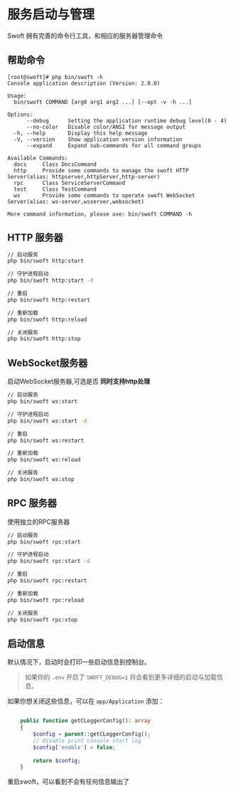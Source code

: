 # 服务启动与管理

Swoft 拥有完善的命令行工具，和相应的服务器管理命令

## 帮助命令

```text
[root@swoft]# php bin/swoft -h
Console application description (Version: 2.0.0)

Usage:
  bin/swoft COMMAND [arg0 arg1 arg2 ...] [--opt -v -h ...]

Options:
      --debug      Setting the application runtime debug level(0 - 4)
      --no-color   Disable color/ANSI for message output
  -h, --help       Display this help message
  -V, --version    Show application version information
      --expand     Expand sub-commands for all command groups

Available Commands:
  docs     Class DocsCommand
  http     Provide some commands to manage the swoft HTTP Server(alias: httpserver,httpServer,http-server)
  rpc      Class ServiceServerCommand
  test     Class TestCommand
  ws       Provide some commands to operate swoft WebSocket Server(alias: ws-server,wsserver,websocket)

More command information, please use: bin/swoft COMMAND -h

```

## HTTP 服务器

```bash
// 启动服务
php bin/swoft http:start

// 守护进程启动
php bin/swoft http:start -d

// 重启
php bin/swoft http:restart

// 重新加载
php bin/swoft http:reload

// 关闭服务
php bin/swoft http:stop
```

## WebSocket服务器

启动WebSocket服务器,可选是否 **同时支持http处理**

```bash
// 启动服务
php bin/swoft ws:start

// 守护进程启动
php bin/swoft ws:start -d

// 重启
php bin/swoft ws:restart

// 重新加载
php bin/swoft ws:reload

// 关闭服务
php bin/swoft ws:stop
```

## RPC 服务器

使用独立的RPC服务器

```bash
// 启动服务
php bin/swoft rpc:start

// 守护进程启动
php bin/swoft rpc:start -d

// 重启
php bin/swoft rpc:restart

// 重新加载
php bin/swoft rpc:reload

// 关闭服务
php bin/swoft rpc:stop
```

## 启动信息

默认情况下，启动时会打印一些启动信息到控制台。

> 如果你的 `.env` 开启了 `SWOFT_DEBUG=1` 将会看到更多详细的启动与加载信息。

如果你想关闭这些信息，可以在 `app/Application` 添加：

```php

    public function getCLoggerConfig(): array
    {
        $config = parent::getCLoggerConfig();
        // disable print console start log
        $config['enable'] = false;
        
        return $config;
    }
```

重启swoft，可以看到不会有任何信息输出了

